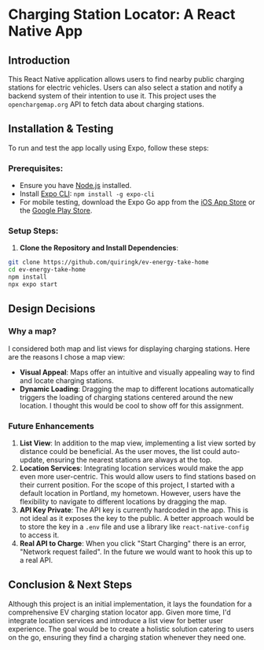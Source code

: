 # Charging Station Locator: A React Native App

## Introduction

This React Native application allows users to find nearby public charging stations for electric vehicles. Users can also select a station and notify a backend system of their intention to use it. This project uses the `openchargemap.org` API to fetch data about charging stations.

## Installation & Testing

To run and test the app locally using Expo, follow these steps:

### Prerequisites:

- Ensure you have [Node.js](https://nodejs.org/) installed.
- Install [Expo CLI](https://docs.expo.dev/get-started/installation/): `npm install -g expo-cli`
- For mobile testing, download the Expo Go app from the [iOS App Store](https://apps.apple.com/app/apple-store/id982107779) or the [Google Play Store](https://play.google.com/store/apps/details?id=host.exp.exponent&referrer=www).

### Setup Steps:

1. **Clone the Repository and Install Dependencies**:

```bash
git clone https://github.com/quiringk/ev-energy-take-home
cd ev-energy-take-home
npm install
npx expo start
```

## Design Decisions

### Why a map?

I considered both map and list views for displaying charging stations. Here are the reasons I chose a map view:

- **Visual Appeal**: Maps offer an intuitive and visually appealing way to find and locate charging stations.
- **Dynamic Loading**: Dragging the map to different locations automatically triggers the loading of charging stations centered around the new location. I thought this would be cool to show off for this assignment.

### Future Enhancements

1. **List View**: In addition to the map view, implementing a list view sorted by distance could be beneficial. As the user moves, the list could auto-update, ensuring the nearest stations are always at the top.
2. **Location Services**: Integrating location services would make the app even more user-centric. This would allow users to find stations based on their current position. For the scope of this project, I started with a default location in Portland, my hometown. However, users have the flexibility to navigate to different locations by dragging the map.
3. **API Key Private**: The API key is currently hardcoded in the app. This is not ideal as it exposes the key to the public. A better approach would be to store the key in a `.env` file and use a library like `react-native-config` to access it.
4. **Real API to Charge**: When you click "Start Charging" there is an error, "Network request failed". In the future we would want to hook this up to a real API.

## Conclusion & Next Steps

Although this project is an initial implementation, it lays the foundation for a comprehensive EV charging station locator app. Given more time, I'd integrate location services and introduce a list view for better user experience. The goal would be to create a holistic solution catering to users on the go, ensuring they find a charging station whenever they need one.
